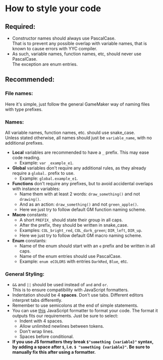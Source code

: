 # How to style your code

## Required:
- Constructor names should always use PascalCase.\
That is to prevent any possible overlap with variable names, that is known to cause errors with YYC compiler.
- As such, variable names, function names, etc, should never use PascalCase.\
The exception are enum entries.

## Recommended:

### File names:
Here it's simple, just follow the general GameMaker way of naming files with type prefixes.

### Names:
All variable names, function names, etc. should use snake_case.\
Unless stated otherwise, all names should just be `variable_name`, with no additional prefixes.
- **Local** variables are recommended to have a `_` prefix. This may ease code reading.
  - Example: `var _example_e1`.
- **Global** variables don't require any additional rules, as they already require a `global.` prefix to use.
  - Example: `global.example_e1`.
- **Functions** don't require any prefixes, but to avoid accidental overlaps with instance variables:
  - Name them with at least 2 words: `draw_something()` and not `drawing()`.
  - And as an action: `draw_something()` and not `green_apple()`.
  - Here we just try to follow default GM function naming scheme.
- **Macro** constants:
  - A short `PREFIX_` should state their group in all caps.
  - After the prefix, they should be written in snake_case.
  - Examples: `COL_bright_red`, `COL_dark_green`; `DIR_left`, `DIR_up`.
  - Here we just try to follow default GM macro naming scheme.
- **Enum** constants:
  - Name of the enum should start with an `e` prefix and be written in all caps.
  - Name of the enum entries should use PascalCase.
  - Example: `enum eCOLORS` with entries `DarkRed`, `Blue`, etc. 

### General Styling:
- `&&` and `||` should be used instead of `and` and `or`.\
This is to ensure compatibility with JavaScript formatters.
- Indentation should be 4 **spaces**. Don't use tabs. Different editors interpret tabs differently.
- Remember to use semicolons at the end of simple statements.
- You can use [this](https://beautifier.io/) JavaScript formatter to format your code. The format it outputs fits our requirements. Just be sure to select:
  - Indent with 4 spaces.
  - Allow unlimited newlines between tokens.
  - Don't wrap lines.
  - Spaces before conditional.
- **If you use JS formatters they break `$"something {variable}"` syntax, by adding a space after `$`, i.e. `$ "something {variable}"`. Be sure to manually fix this after using a formatter.**
